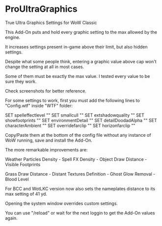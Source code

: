 # ProUltraGraphics
True Ultra Graphics Settings for WoW Classic

This Add-On puts and hold every graphic setting to the max allowed by the engine.

It increases settings present in-game above their limit, but also hidden settings.

 

Despite what some people think, entering a graphic value above cap won't change the setting at all in most cases.

Some of them must be exactly the max value. I tested every value to be sure they work.

Check screenshots for better reference.

 

For some settings to work, first you must add the following lines to "Config.wtf" inside "WTF" folder:

 

SET spelleffectlevel ""
SET smallcull ""
SET extshadowquality ""
SET showfootprints ""
SET environmentDetail ""
SET detailDoodadAlpha ""
SET characterAmbient ""
SET overridefarclip ""
SET horizonfarclip ""

 

Copy/Paste them at the bottom of the config file without any instance of WoW running, save and install the Add-On.

 

The more remarkable improvements are:

Weather Particles Density - Spell FX Density - Object Draw Distance - Visible Footprints

Grass Draw Distance - Distant Textures Definition - Ghost Glow Removal - Blood Level

 

For BCC and WotLKC version now also sets the nameplates distance to its max setting of 41 yd.

 

Opening the system window overrides custom settings.

You can use "/reload" or wait for the next loggin to get the Add-On values again.
